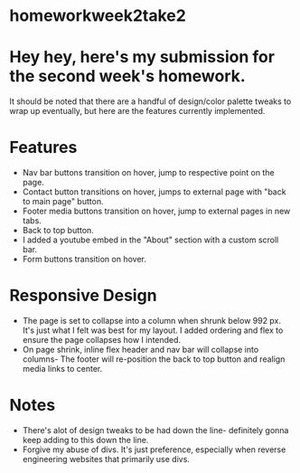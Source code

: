 # homeworkweek2take2

# Hey hey, here's my submission for the second week's homework.
It should be noted that there are a handful of design/color palette tweaks to wrap up eventually, but here are the features currently implemented.

# Features
- Nav bar buttons transition on hover, jump to respective point on the page.
- Contact button transitions on hover, jumps to external page with "back to main page" button.
- Footer media buttons transition on hover, jump to external pages in new tabs.
- Back to top button.
- I added a youtube embed in the "About" section with a custom scroll bar.
- Form buttons transition on hover.

# Responsive Design 
- The page is set to collapse into a column when shrunk below 992 px. It's just what I felt was best for my layout.
I added ordering and flex to ensure the page collapses how I intended.
- On page shrink, inline flex header and nav bar will collapse into columns- The footer will re-position the back to top button and realign media links to center.

# Notes
- There's alot of design tweaks to be had down the line- definitely gonna keep adding to this down the line.
- Forgive my abuse of divs. It's just preference, especially when reverse engineering websites that primarily use divs.